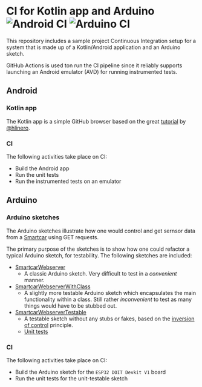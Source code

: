 # CI for Kotlin app and Arduino ![Android CI] ![Arduino CI]

This repository includes a sample project Continuous Integration setup
for a system that is made up of a Kotlin/Android application and an Arduino sketch.

GitHub Actions is used ton run the CI pipeline since it reliably supports launching
an Android emulator (AVD) for running instrumented tests.

## Android

### Kotlin app

The Kotlin app is a simple GitHub browser based on the great
[tutorial](https://github.com/linero-tech/course_github_browser) by
[@hlinero](https://github.com/hlinero).

### CI

The following activities take place on CI:

* Build the Android app
* Run the unit tests
* Run the instrumented tests on an emulator

## Arduino

### Arduino sketches

The Arduino sketches illustrate how one would control and get sernsor data from
a [Smartcar](https://github.com/platisd/smartcar_shield) using GET requests.

The primary purpose of the sketches is to show how one could refactor a typical
Arduino sketch, for testability. The following sketches are included:

* [SmartcarWebserver](arduino/SmartcarWebserver)
  * A classic Arduino sketch. Very difficult to test in a *convenient* manner.
* [SmartcarWebserverWithClass](arduino/SmartcarWebserverWithClass)
  * A slightly more testable Arduino sketch which encapsulates the main functionality
  within a class. Still rather *inconvenient* to test as many things would have to
  be stubbed out.
* [SmartcarWebserverTestable](arduino/SmartcarWebserverTestable)
  * A testable sketch without any stubs or fakes, based on the
  [inversion of control](https://en.wikipedia.org/wiki/Inversion_of_control) principle.
  * [Unit tests](test/ut/SmartCarWebController_test.cpp)

### CI

The following activities take place on CI:

* Build the Arduino sketch for the `ESP32 DOIT Devkit V1` board
* Run the unit tests for the unit-testable sketch

[Android CI]: https://github.com/DIT112-V20/kotlin-app-arduino-sketch-ci/workflows/Android%20CI/badge.svg
[Arduino CI]: https://github.com/DIT112-V20/kotlin-app-arduino-sketch-ci/workflows/Arduino%20CI/badge.svg
